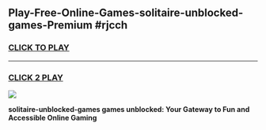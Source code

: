 
## Play-Free-Online-Games-solitaire-unblocked-games-Premium #rjcch
<h3>
<a href="https://premium.freeplayer.one?title=solitaire-unblocked-games&ref=8M">CLICK TO PLAY</a></h3>
<hr>

<h3>
<a href="https://premium.freeplayer.one?title=solitaire-unblocked-games&ref=8M">CLICK 2 PLAY</a>
  
</h3>

<a href="https://premium.freeplayer.one?title=solitaire-unblocked-games&ref=8M"><img src="https://clearcache.store/games.png"></a>


**solitaire-unblocked-games games unblocked: Your Gateway to Fun and Accessible Online Gaming**
